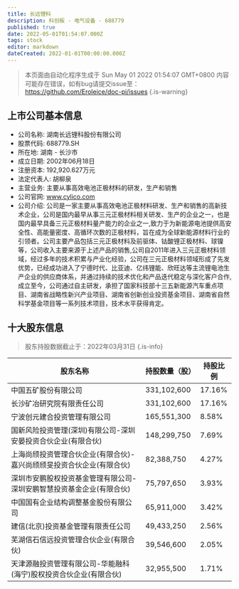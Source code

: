 ```yaml
---
title: 长远锂科
description: 科创板 - 电气设备 - 688779
published: true
date: 2022-05-01T01:54:07.000Z
tags: stock
editor: markdown
dateCreated: 2022-01-01T00:00:00.000Z
---
```


> 本页面由自动化程序生成于 Sun May 01 2022 01:54:07 GMT+0800
> 内容可能存在错误，如有bug请提交issue至：https://github.com/Eroleice/doc-pi/issues
{.is-warning}

## 上市公司基本信息
- 公司名称: 湖南长远锂科股份有限公司
- 股票代码: 688779.SH
- 所在地: 湖南 - 长沙市
- 成立日期: 2002年06月18日
- 注册资本: 192,920.627万元
- 法定代表人: 胡柳泉
- 主营业务: 主要从事高效电池正极材料的研发，生产和销售
- 公司官网: www.cylico.com
- 公司介绍: 公司是一家主要从事高效电池正极材料研发、生产和销售的高新技术企业，公司是国内最早从事三元正极材料相关研发、生产的企业之一，也是国内最早具备三元正极材料量产能力的企业之一,致力于为新能源电池提供高安全性、高能量密度、高循环次数的正极材料，旨在成为全球新能源材料行业的引领者。公司主要产品包括三元正极材料及前驱体、钴酸锂正极材料、球镍等，公司收入主要来源于上述产品的销售,公司自2011年进入三元正极材料领域，经过多年的技术积累与产业化经验，公司在三元正极材料领域形成了先发优势，已经成功进入了宁德时代、比亚迪、亿纬锂能、欣旺达等主流锂电池生产企业的供应商体系，并通过持续的技术优化和产品迭代稳定与深化客户合作,成立至今，公司通过自主研发，承担了国家科技部十三五新能源汽车重点项目、湖南省战略性新兴产业项目、湖南省创新创业投资基金项目、湖南省自然科学基金项目等一系列技术项目，技术水平获得肯定。


## 十大股东信息
> 股东持股数据截止于：2022年03月31日
{.is-info}

| 股东名称 | 持股数量（股） | 持股比例 |
| --- | --- | --- |
| 中国五矿股份有限公司 | 331,102,600 | 17.16% |
| 长沙矿冶研究院有限责任公司 | 331,102,600 | 17.16% |
| 宁波创元建合投资管理有限公司 | 165,551,300 | 8.58% |
| 国新风险投资管理(深圳)有限公司-深圳安晏投资合伙企业(有限合伙) | 148,299,750 | 7.69% |
| 上海尚颀投资管理合伙企业(有限合伙)-嘉兴尚颀颀旻投资合伙企业(有限合伙) | 82,388,750 | 4.27% |
| 深圳市安鹏股权投资基金管理有限公司-深圳安鹏智慧投资基金企业(有限合伙) | 75,797,650 | 3.93% |
| 中国国有企业结构调整基金股份有限公司 | 65,911,000 | 3.42% |
| 建信(北京)投资基金管理有限责任公司 | 49,433,250 | 2.56% |
| 芜湖信石信远投资管理合伙企业(有限合伙) | 39,546,600 | 2.05% |
| 天津源融投资管理有限公司-华能融科(海宁)股权投资合伙企业(有限合伙) | 32,955,500 | 1.71% |




